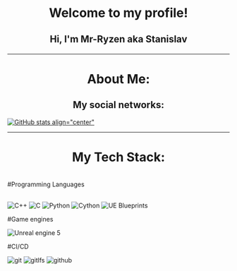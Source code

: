 <h1 align="center"> Welcome to my profile! </h1>
 
<h2 align="center"> Hi, I'm Mr-Ryzen aka Stanislav

---

<h1 align="center"> About Me: </h1>
<h2 align="center"> My social networks: </h2>
  
[![GitHub stats align="center"](https://github-readme-stats.vercel.app/api?username=Mr-Ryzen-dev)](https://github.com/Mr-Ryzen-dev/github-readme-stats)

---

<h1 align="center">My Tech Stack: </h1>
<br/>
#Programming Languages
<br/>
<br/>

![C++](https://img.shields.io/badge/c++-F34B7D?style=for-the-badge&logo=c%2B%2B&logoColor=white)
![C](https://img.shields.io/badge/c-555555?style=for-the-badge&logo=c&logoColor=white)
![Python](https://img.shields.io/badge/python-3572A5?style=for-the-badge&logo=python&logoColor=ffdd54)
![Cython](https://img.shields.io/badge/cython-FEDF5B?style=for-the-badge)
![UE Blueprints](https://img.shields.io/badge/UE_blueprints-4755bf?style=for-the-badge)

#Game engines
<br/>

![Unreal engine 5](https://img.shields.io/badge/unrealengine-1c224f?style=for-the-badge&logo=unrealengine&logoColor=White)

#CI/CD
<br/>

![git](https://img.shields.io/badge/git-F05032?style=for-the-badge&logo=git&logoColor=white)
![gitlfs](https://img.shields.io/badge/gitlfs-F64935?style=for-the-badge&logo=gitlfs&logoColor=white)
![github](https://img.shields.io/badge/github-181717?style=for-the-badge&logo=github&logoColor=white)
